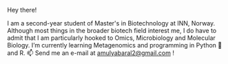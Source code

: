 Hey there!

I am a second-year student of Master's in Biotechnology at INN, Norway. Although most things in the broader biotech field interest me, I do have to admit that I am particularly hooked to Omics, Microbiology and Molecular Biology. I’m currently learning Metagenomics and programming in Python 🐍 and R. 📫 Send me an e-mail at amulyabaral2@gmail.com !
